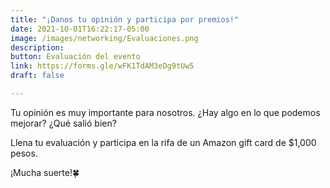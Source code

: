 ```yaml
---
title: "¡Danos tu opinión y participa por premios!"
date: 2021-10-01T16:22:17-05:00
image: /images/networking/Evaluaciones.png
description: 
button: Evaluación del evento
link: https://forms.gle/wFK1TdAM3eDg9tUw5
draft: false

---
```


Tu opinión es muy importante para nosotros. ¿Hay algo en lo que podemos mejorar? ¿Qué salió bien?

Llena tu evaluación y participa en la rifa de un Amazon gift card de $1,000 pesos.

¡Mucha suerte!🍀